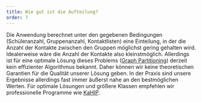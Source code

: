 ```yaml
---
title: Wie gut ist die Aufteilung?
order: 7
---
```


Die Anwendung berechnet unter den gegebenen Bedingungen (Schüleranzahl, Gruppenanzahl, Kontaktlisten) eine Einteilung, in der die Anzahl der Kontakte zwischen den Gruppen möglichst gering gehalten wird. Idealerweise wäre die Anzahl der Kontakte also kleinstmöglich. Allerdings ist für eine optimale Lösung dieses Problems (<a href="https://en.wikipedia.org/wiki/Graph_partition" rel="noopener" target="_blank">Graph Partitioning</a >) derzeit kein effizienter Algorithmus bekannt. Daher können wir keine theoretischen Garantien für die Qualität unserer Lösung geben. In der Praxis sind unsere Ergebnisse allerdings fast immer äußerst nahe an den bestmöglichen Werten. Für optimale Lösungen und größere Klassen empfehlen wir professionelle Programme wie <a href="https://kahip.github.io/" rel="noopener" target="_blank">KaHIP</a >.
